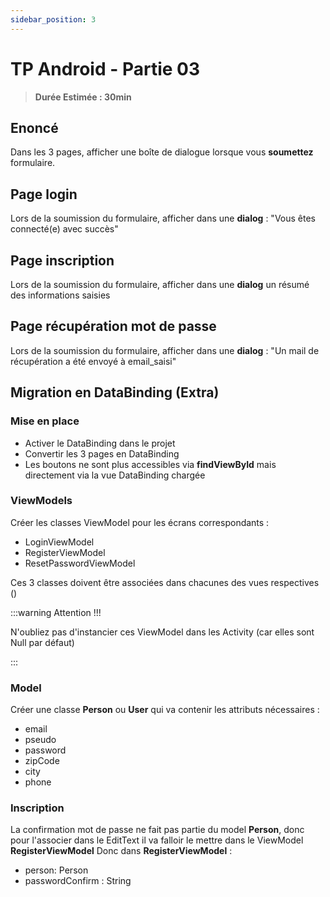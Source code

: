 ```yaml
---
sidebar_position: 3
---
```


# TP Android - Partie 03

> **Durée Estimée : 30min**

## Enoncé

Dans les 3 pages, afficher une boîte de dialogue lorsque vous **soumettez** formulaire.

## Page login

Lors de la soumission du formulaire, afficher dans une **dialog** : "Vous êtes connecté(e) avec succès" 

## Page inscription

Lors de la soumission du formulaire, afficher dans une **dialog** un résumé des informations saisies


## Page récupération mot de passe

Lors de la soumission du formulaire, afficher dans une **dialog** : "Un mail de récupération a été envoyé à email_saisi"

## Migration en DataBinding (Extra)

### Mise en place
- Activer le DataBinding dans le projet
- Convertir les 3 pages en DataBinding 
- Les boutons ne sont plus accessibles via **findViewById** mais directement via la vue DataBinding chargée


### ViewModels
Créer les classes ViewModel pour les écrans correspondants :
- LoginViewModel
- RegisterViewModel
- ResetPasswordViewModel

Ces 3 classes doivent être associées dans chacunes des vues respectives (<data><variable>)

:::warning Attention !!!

N'oubliez pas d'instancier ces ViewModel dans les Activity (car elles sont Null par défaut)

:::

### Model

Créer une classe **Person** ou **User** qui va contenir les attributs nécessaires :
- email
- pseudo
- password
- zipCode
- city
- phone

### Inscription

La confirmation mot de passe ne fait pas partie du model **Person**, donc pour l'associer dans le EditText il va falloir
le mettre dans le ViewModel **RegisterViewModel**
Donc dans **RegisterViewModel** :
- person: Person
- passwordConfirm : String